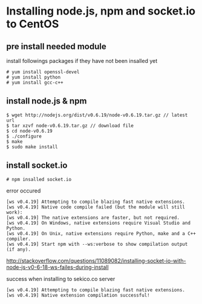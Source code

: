 # Installing node.js, npm and socket.io to CentOS

## pre install needed module

install followings packages if they have not been insalled yet

```
# yum install openssl-devel
# yum install python
# yum install gcc-c++
```

## install node.js & npm

```
$ wget http://nodejs.org/dist/v0.6.19/node-v0.6.19.tar.gz // latest url
$ tar xzvf node-v0.6.19.tar.gz // download file
$ cd node-v0.6.19
$ ./configure
$ make
$ sudo make install
```

## install socket.io

```
# npm insalled socket.io
```

error occured

```
[ws v0.4.19] Attempting to compile blazing fast native extensions.
[ws v0.4.19] Native code compile failed (but the module will still work):
[ws v0.4.19] The native extensions are faster, but not required.
[ws v0.4.19] On Windows, native extensions require Visual Studio and Python.
[ws v0.4.19] On Unix, native extensions require Python, make and a C++ compiler.
[ws v0.4.19] Start npm with --ws:verbose to show compilation output (if any).
```

http://stackoverflow.com/questions/11089082/installing-socket-io-with-node-js-v0-6-18-ws-failes-during-install

success when installing to sekico.co server

```
[ws v0.4.19] Attempting to compile blazing fast native extensions.
[ws v0.4.19] Native extension compilation successful!
```
